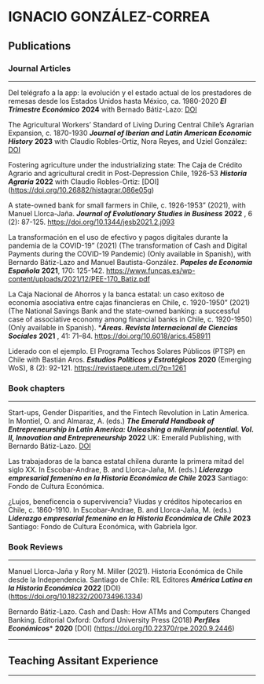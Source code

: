 # IGNACIO GONZÁLEZ-CORREA #

## Publications ##

### Journal Articles ###

____

Del telégrafo a la app: la evolución y el estado actual de los prestadores de remesas desde los Estados Unidos hasta México, ca. 1980-2020 ***El Trimestre Económico*** **2024** with Bernado Bátiz-Lazo: [DOI](https://doi.org/10.20430/ete.v91i364.2516)

The Agricultural Workers’ Standard of Living During Central Chile’s Agrarian Expansion, c. 1870-1930 ***Journal of Iberian and Latin American Economic History*** **2023** with Claudio Robles-Ortiz, Nora Reyes, and Uziel González: [DOI](https://doi.org/10.1017/S0212610921000100)

Fostering agriculture under the industrializing state: The Caja de Crédito Agrario and agricultural credit in Post-Depression Chile, 1926-53 ***Historia Agraria*** **2022** with Claudio Robles-Ortiz: [DOI] (https://doi.org/10.26882/histagrar.086e05g)
	
A state-owned bank for small farmers in Chile, c. 1926-1953” (2021), with Manuel Llorca-Jaña. ***Journal of Evolutionary Studies in Business*** **2022** , 6 (2): 87-125. https://doi.org/10.1344/jesb2021.2.j093

La transformación en el uso de efectivo y pagos digitales durante la pandemia de la COVID-19” (2021) (The transformation of Cash and Digital Payments during the COVID-19 Pandemic) (Only available in Spanish), with Bernardo Bátiz-Lazo and Manuel Bautista-González. ***Papeles de Economía Española*** **2021**, 170: 125-142. https://www.funcas.es/wp-content/uploads/2021/12/PEE-170_Batiz.pdf

La Caja Nacional de Ahorros y la banca estatal: un caso exitoso de economía asociativa entre cajas financieras en Chile, c. 1920-1950” (2021) (The National Savings Bank and the state-owned banking: a successful case of associative economy among financial banks in Chile, c. 1920-1950) (Only available in Spanish). ****Áreas. Revista Internacional de Ciencias Sociales*** **2021** , 41: 71–84. https://doi.org/10.6018/arics.458911

Liderado con el ejemplo. El Programa Techos Solares Públicos (PTSP) en Chile with Bastián Aros. ***Estudios Políticos y Estratégicos*** **2020** (Emerging WoS), 8 (2): 92-121. https://revistaepe.utem.cl/?p=1261


### Book chapters ###
___

Start-ups, Gender Disparities, and the Fintech Revolution in Latin America. In Montiel, O. and Almaraz, A. (eds.) ***The Emerald Handbook of Entrepreneurship in Latin America: Unleashing a millennial potential. Vol. II, Innovation and Entrepreneurship*** **2022** UK: Emerald Publishing, with Bernardo Bátiz-Lazo. [DOI]( https://doi.org/10.1108/978-1-80071-955-220221014)

Las trabajadoras de la banca estatal chilena durante la primera mitad del siglo XX. In Escobar-Andrae, B. and Llorca-Jaña, M. (eds.) ***Liderazgo empresarial femenino en la Historia Económica de Chile*** **2023** Santiago: Fondo de Cultura Económica.

¿Lujos, beneficencia o supervivencia? Viudas y créditos hipotecarios en Chile, c. 1860-1910. In Escobar-Andrae, B. and Llorca-Jaña, M. (eds.) ***Liderazgo empresarial femenino en la Historia Económica de Chile*** **2023** Santiago: Fondo de Cultura Económica, with Gabriela Igor.


### Book Reviews ###
___

Manuel Llorca-Jaña y Rory M. Miller (2021). Historia Económica de Chile desde la Independencia. Santiago de Chile: RIL Editores ***América Latina en la Historia Económica*** **2022** [DOI} (https://doi.org/10.18232/20073496.1334)

Bernardo Bátiz-Lazo. Cash and Dash: How ATMs and Computers Changed Banking. Editorial Oxford: Oxford University Press (2018) ***Perfiles Económicos**** **2020** [DOI] (https://doi.org/10.22370/rpe.2020.9.2446)



_______

## Teaching Assitant Experience ## 
 


_________



